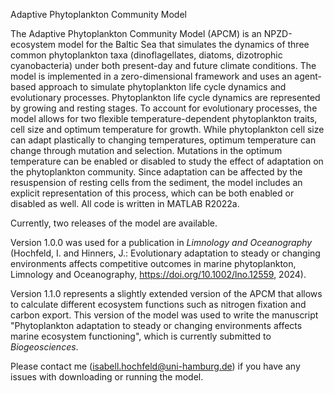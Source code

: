 Adaptive Phytoplankton Community Model

The Adaptive Phytoplankton Community Model (APCM) is an NPZD-ecosystem model for the Baltic Sea that simulates the dynamics of three common phytoplankton taxa 
(dinoflagellates, diatoms, dizotrophic cyanobacteria) under both present-day and future climate conditions. The model is implemented in 
a zero-dimensional framework and uses an agent-based approach to simulate phytoplankton life cycle dynamics and evolutionary processes. 
Phytoplankton life cycle dynamics are represented by growing and resting stages. To account for evolutionary processes, the model allows for 
two flexible temperature-dependent phytoplankton traits, cell size and optimum temperature for growth. While phytoplankton cell size can adapt 
plastically to changing temperatures, optimum temperature can change through mutation and selection. Mutations in the optimum temperature can 
be enabled or disabled to study the effect of adaptation on the phytoplankton community. Since adaptation can be affected by the resuspension 
of resting cells from the sediment, the model includes an explicit representation of this process, which can be both enabled or disabled as 
well. All code is written in MATLAB R2022a.

Currently, two releases of the model are available.

Version 1.0.0 was used for a publication in _Limnology and Oceanography_ (Hochfeld, I. and Hinners, J.: Evolutionary adaptation to steady or changing environments affects competitive outcomes in marine phytoplankton, Limnology and Oceanography, https://doi.org/10.1002/lno.12559, 2024).

Version 1.1.0 represents a slightly extended version of the APCM that allows to calculate different ecosystem functions such as nitrogen fixation and carbon export. This version of the model was used to write the manuscript "Phytoplankton adaptation to steady or changing environments affects marine ecosystem functioning", which is currently submitted to _Biogeosciences_.

Please contact me (isabell.hochfeld@uni-hamburg.de) if you have any issues with downloading or running the model.
